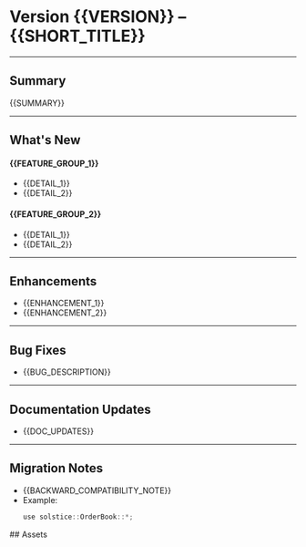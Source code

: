 # **Version {{VERSION}} – {{SHORT_TITLE}}**

---

## Summary
{{SUMMARY}}

---

## What's New
#### {{FEATURE_GROUP_1}}
- {{DETAIL_1}}
- {{DETAIL_2}}

#### {{FEATURE_GROUP_2}}
- {{DETAIL_1}}
- {{DETAIL_2}}

---

## Enhancements
- {{ENHANCEMENT_1}}
- {{ENHANCEMENT_2}}

---

## Bug Fixes
- {{BUG_DESCRIPTION}}

---

## Documentation Updates
- {{DOC_UPDATES}}

---

## Migration Notes
- {{BACKWARD_COMPATIBILITY_NOTE}}
- Example:
  ```cpp
  use solstice::OrderBook::*;
  ```

## Assets
